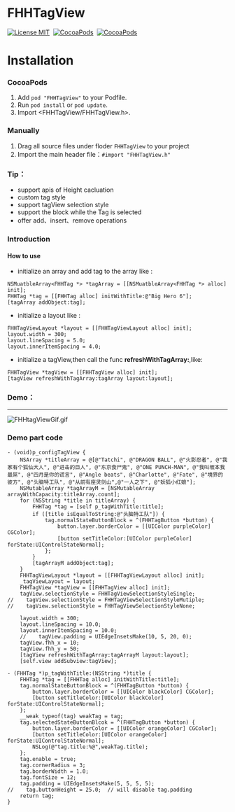 # FHHTagView
[![License MIT](https://img.shields.io/badge/license-MIT-green.svg?style=flat)](https://raw.githubusercontent.com/jvjishou/FHHFPSIndicator/master/LICENSE)&nbsp;
[![CocoaPods](http://img.shields.io/cocoapods/v/FHHFPSIndicator.svg?style=flat)](http://cocoapods.org/?q=FHHFPSIndicator)&nbsp;
[![CocoaPods](http://img.shields.io/cocoapods/p/FHHFPSIndicator.svg?style=flat)](http://cocoapods.org/?q=FHHFPSIndicator)&nbsp;

Installation
==============
### CocoaPods

1. Add `pod "FHHTagView"` to your Podfile.
2. Run `pod install` or `pod update`.
3. Import \<FHHTagView/FHHTagView.h\>.

### Manually
1. Drag all source files under floder `FHHTagView` to your project
2. Import the main header file：`#import "FHHTagView.h"`

### Tip：
* support apis of Height cacluation
* custom tag style
* support tagView selection style
* support the block while the Tag is selected
* offer add、insert、remove operations


### Introduction
#### How to use
  * initialize an array and add tag to the array like :
  ```
NSMuatbleArray<FHHTag *> *tagArray = [[NSMuatbleArray<FHHTag *> alloc] init];
FHHTag *tag = [[FHHTag alloc] initWithTitle:@"Big Hero 6"];
[tagArray addObject:tag];
  ```
  * initialize a layout like :
  ```
FHHTagViewLayout *layout = [[FHHTagViewLayout alloc] init];
layout.width = 300;
layout.lineSpacing = 5.0;
layout.innerItemSpacing = 4.0;
  ```
  * initialize a tagView,then call the func **refreshWithTagArray:**,like:
  ```
FHHTagView *tagView = [[FHHTagView alloc] init];
[tagView refreshWithTagArray:tagArray layout:layout];
  ```


### Demo：
---
![FHHtagViewGif.gif](https://upload-images.jianshu.io/upload_images/2351207-3895eb096d3791e7.gif?imageMogr2/auto-orient/strip)

### Demo part code
```
- (void)p_configTagView {
    NSArray *titleArray = @[@"Tatchi", @"DRAGON BALL", @"火影忍者", @"我家有个狐仙大人", @"进击的巨人", @"东京食尸鬼", @"ONE PUNCH-MAN", @"我叫坂本我最屌", @"四月是你的谎言", @"Angle beats", @"Charlotte", @"Fate", @"境界的彼方", @"头脑特工队", @"从前有座灵剑山",@"一人之下", @"妖狐小红娘"];
    NSMutableArray *tagArrayM = [NSMutableArray arrayWithCapacity:titleArray.count];
    for (NSString *title in titleArray) {
        FHHTag *tag = [self p_tagWithTitle:title];
        if ([title isEqualToString:@"头脑特工队"]) {
            tag.normalStateButtonBlock = ^(FHHTagButton *button) {
                button.layer.borderColor = [[UIColor purpleColor] CGColor];
                [button setTitleColor:[UIColor purpleColor] forState:UIControlStateNormal];
            };
        }
        [tagArrayM addObject:tag];
    }
    FHHTagViewLayout *layout = [[FHHTagViewLayout alloc] init];
    _tagViewLayout = layout;
    FHHTagView *tagView = [[FHHTagView alloc] init];
    tagView.selectionStyle = FHHTagViewSelectionStyleSingle;
//    tagView.selectionStyle = FHHTagViewSelectionStyleMutiple;
//    tagView.selectionStyle = FHHTagViewSelectionStyleNone;
    
    layout.width = 300;
    layout.lineSpacing = 10.0;
    layout.innerItemSpacing = 10.0;
    //    tagView.padding = UIEdgeInsetsMake(10, 5, 20, 0);
    tagView.fhh_x = 10;
    tagView.fhh_y = 50;
    [tagView refreshWithTagArray:tagArrayM layout:layout];
    [self.view addSubview:tagView];
```

```
- (FHHTag *)p_tagWithTitle:(NSString *)title {
    FHHTag *tag = [[FHHTag alloc] initWithTitle:title];
    tag.normalStateButtonBlock = ^(FHHTagButton *button) {
        button.layer.borderColor = [[UIColor blackColor] CGColor];
        [button setTitleColor:[UIColor blackColor] forState:UIControlStateNormal];
    };
    __weak typeof(tag) weakTag = tag;
    tag.selectedStateButtonBlcok = ^(FHHTagButton *button) {
        button.layer.borderColor = [[UIColor orangeColor] CGColor];
        [button setTitleColor:[UIColor orangeColor] forState:UIControlStateNormal];
        NSLog(@"tag.title:%@",weakTag.title);
    };
    tag.enable = true;
    tag.cornerRadius = 3;
    tag.borderWidth = 1.0;
    tag.fontSize = 12;
    tag.padding = UIEdgeInsetsMake(5, 5, 5, 5);
//    tag.buttonHeight = 25.0;  // will disable tag.padding
    return tag;
}
```
